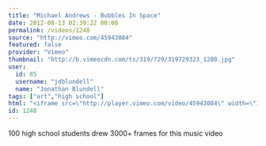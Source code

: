 ```yaml
---
title: "Michael Andrews - Bubbles In Space"
date: 2012-08-13 02:39:22 00:00
permalink: /videos/1248
source: "http://vimeo.com/45943084"
featured: false
provider: "Vimeo"
thumbnail: "http://b.vimeocdn.com/ts/319/729/319729323_1280.jpg"
user:
  id: 85
  username: "jdblundell"
  name: "Jonathan Blundell"
tags: ["art","high school"]
html: "<iframe src=\"http://player.vimeo.com/video/45943084\" width=\"1280\" height=\"720\" frameborder=\"0\" webkitAllowFullScreen mozallowfullscreen allowFullScreen></iframe>"
id: 1248
---
```


100 high school students drew 3000+ frames for this music video